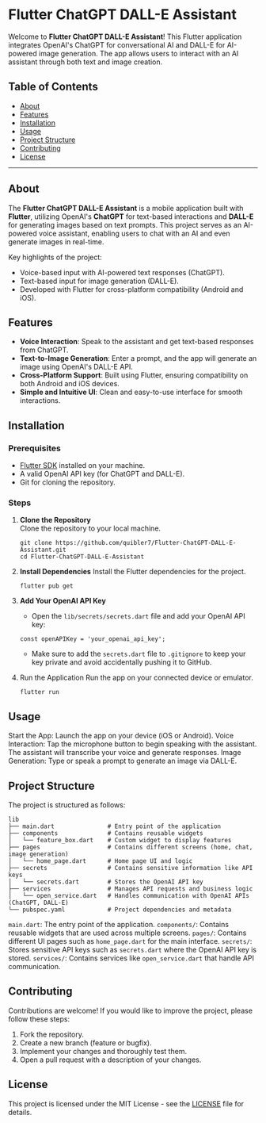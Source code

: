 # Flutter ChatGPT DALL-E Assistant

Welcome to **Flutter ChatGPT DALL-E Assistant**! This Flutter application integrates OpenAI's ChatGPT for conversational AI and DALL-E for AI-powered image generation. The app allows users to interact with an AI assistant through both text and image creation.

## Table of Contents

- [About](#about)
- [Features](#features)
- [Installation](#installation)
- [Usage](#usage)
- [Project Structure](#project-structure)
- [Contributing](#contributing)
- [License](#license)

---

## About

The **Flutter ChatGPT DALL-E Assistant** is a mobile application built with **Flutter**, utilizing OpenAI's **ChatGPT** for text-based interactions and **DALL-E** for generating images based on text prompts. This project serves as an AI-powered voice assistant, enabling users to chat with an AI and even generate images in real-time.

Key highlights of the project:
- Voice-based input with AI-powered text responses (ChatGPT).
- Text-based input for image generation (DALL-E).
- Developed with Flutter for cross-platform compatibility (Android and iOS).

## Features

- **Voice Interaction**: Speak to the assistant and get text-based responses from ChatGPT.
- **Text-to-Image Generation**: Enter a prompt, and the app will generate an image using OpenAI's DALL-E API.
- **Cross-Platform Support**: Built using Flutter, ensuring compatibility on both Android and iOS devices.
- **Simple and Intuitive UI**: Clean and easy-to-use interface for smooth interactions.

## Installation

### Prerequisites

- [Flutter SDK](https://flutter.dev/docs/get-started/install) installed on your machine.
- A valid OpenAI API key (for ChatGPT and DALL-E).
- Git for cloning the repository.

### Steps

1. **Clone the Repository**  
   Clone the repository to your local machine.
   
   ```
   git clone https://github.com/quibler7/Flutter-ChatGPT-DALL-E-Assistant.git
   cd Flutter-ChatGPT-DALL-E-Assistant
   ```
   
3. **Install Dependencies**
   Install the Flutter dependencies for the project.
   ```
   flutter pub get
   ```
   
4. **Add Your OpenAI API Key**
   - Open the `lib/secrets/secrets.dart` file and add your OpenAI API key:
   ```
   const openAPIKey = 'your_openai_api_key';
   ```
   
   - Make sure to add the `secrets.dart` file to `.gitignore` to keep your key private and avoid accidentally pushing it to GitHub.

     
5. Run the Application
   Run the app on your connected device or emulator.
   
   ```
   flutter run
   ```

## Usage

Start the App: Launch the app on your device (iOS or Android).
Voice Interaction: Tap the microphone button to begin speaking with the assistant. The assistant will transcribe your voice and generate responses.
Image Generation: Type or speak a prompt to generate an image via DALL-E.

## Project Structure

The project is structured as follows:

```
lib
├── main.dart               # Entry point of the application
├── components              # Contains reusable widgets
│   └── feature_box.dart    # Custom widget to display features
├── pages                   # Contains different screens (home, chat, image generation)
│   └── home_page.dart      # Home page UI and logic
├── secrets                 # Contains sensitive information like API keys
│   └── secrets.dart        # Stores the OpenAI API key
├── services                # Manages API requests and business logic
│   └── open_service.dart   # Handles communication with OpenAI APIs (ChatGPT, DALL-E)
└── pubspec.yaml            # Project dependencies and metadata
```

`main.dart`: The entry point of the application.
`components/`: Contains reusable widgets that are used across multiple screens.
`pages/`: Contains different UI pages such as `home_page.dart` for the main interface.
`secrets/`: Stores sensitive API keys such as `secrets.dart` where the OpenAI API key is stored.
`services/`: Contains services like `open_service.dart` that handle API communication.

## Contributing

Contributions are welcome! If you would like to improve the project, please follow these steps:

1. Fork the repository.
2. Create a new branch (feature or bugfix).
3. Implement your changes and thoroughly test them.
4. Open a pull request with a description of your changes.

## License

This project is licensed under the MIT License - see the [LICENSE](https://github.com/quibler7/Flutter-ChatGPT-DALL-E-Assistant/blob/main/LICENSE) file for details.
